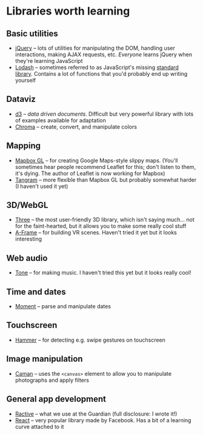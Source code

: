# Libraries worth learning

## Basic utilities

* [jQuery](https://jquery.com/) – lots of utilities for manipulating the DOM, handling user interactions, making AJAX requests, etc. *Everyone* learns jQuery when they're learning JavaScript
* [Lodash](https://lodash.com/) – sometimes referred to as JavaScript's missing [standard library](https://en.wikipedia.org/wiki/Standard_library). Contains a lot of functions that you'd probably end up writing yourself

## Dataviz

* [d3](https://d3js.org/) – *data driven documents*. Difficult but very powerful library with lots of examples available for adaptation
* [Chroma](http://gka.github.io/chroma.js/) – create, convert, and manipulate colors

## Mapping

* [Mapbox GL](https://www.mapbox.com/mapbox-gl-js/examples/) – for creating Google Maps-style slippy maps. (You'll sometimes hear people recommend Leaflet for this; don't listen to them, it's dying. The author of Leaflet is now working for Mapbox)
* [Tangram](https://mapzen.com/projects/tangram) – more flexible than Mapbox GL but probably somewhat harder (I haven't used it yet)

## 3D/WebGL

* [Three](http://threejs.org/) – the most user-friendly 3D library, which isn't saying much... not for the faint-hearted, but it allows you to make some really cool stuff
* [A-Frame](https://aframe.io/) – for building VR scenes. Haven't tried it yet but it looks interesting

## Web audio

* [Tone](https://github.com/Tonejs/Tone.js) – for making music. I haven't tried this yet but it looks really cool!

## Time and dates

* [Moment](http://momentjs.com/) – parse and manipulate dates

## Touchscreen

* [Hammer](http://hammerjs.github.io/) – for detecting e.g. swipe gestures on touchscreen

## Image manipulation

* [Caman](http://camanjs.com/) – uses the `<canvas>` element to allow you to manipulate photographs and apply filters

## General app development

* [Ractive](http://www.ractivejs.org/) – what we use at the Guardian (full disclosure: I wrote it!)
* [React](https://facebook.github.io/react/) – very popular library made by Facebook. Has a bit of a learning curve attached to it
